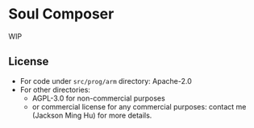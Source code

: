 # Soul Composer

WIP

## License

- For code under `src/prog/arm` directory: Apache-2.0
- For other directories: 
    - AGPL-3.0 for non-commercial purposes
    - or commercial license for any commercial purposes: contact me (Jackson Ming Hu) for more details.
